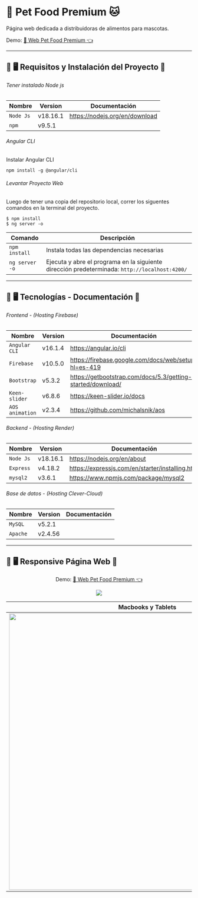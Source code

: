 # 🐶 Pet Food Premium 🐱
<p>Página web dedicada a distribuidoras de alimentos para mascotas.</p>
<p>Demo: <a href='https://pet-food-premium-jbr.web.app/' target='_blank'>🚀 Web Pet Food Premium 👈<a/></p>

<hr>

## 📌 🖥️ Requisitos y Instalación del Proyecto 📱

###### Tener instalado Node js

| Nombre | Version | Documentación |
| --- | --- | --- |
| `Node Js` | v18.16.1 | https://nodejs.org/en/download |
|  `npm` | v9.5.1  | |

###### Angular CLI 

Instalar Angular CLI 
```
npm install -g @angular/cli
```

###### Levantar Proyecto Web
Luego de tener una copia del repositorio local, correr los siguentes comandos en la terminal del proyecto. 

```
$ npm install
$ ng server -o 
```

| Comando | Descripción |
| --- | --- |
| `npm install` | Instala todas las dependencias necesarias |
| `ng server -o` | Ejecuta y abre el programa en la siguiente dirección predeterminada: `http://localhost:4200/` |

<hr>

## 📌 🖥️ Tecnologías - Documentación  📱

###### Frontend - (Hosting Firebase)
| Nombre | Version | Documentación |
| --- | --- | --- |
| `Angular CLI` |  v16.1.4 | https://angular.io/cli |
| `Firebase` | v10.5.0 | https://firebase.google.com/docs/web/setup?hl=es-419 |
| `Bootstrap` |  v5.3.2 | https://getbootstrap.com/docs/5.3/getting-started/download/ |
| `Keen-slider` | v6.8.6 | https://keen-slider.io/docs |
| `AOS animation` |  v2.3.4 | https://github.com/michalsnik/aos |

  
###### Backend - (Hosting Render)

| Nombre | Version | Documentación |
| --- | --- | --- |
| `Node Js` |  v18.16.1 | https://nodejs.org/en/about |
| `Express` | v4.18.2 | https://expressjs.com/en/starter/installing.html |
| `mysql2` |  v3.6.1 | https://www.npmjs.com/package/mysql2 |

###### Base de datos - (Hosting Clever-Cloud)
| Nombre | Version | Documentación |
| --- | --- | --- |
| `MySQL` |  v5.2.1 |  |
| `Apache` | v2.4.56 | |

<hr>

## 📌 🖥️ Responsive Página Web 📱

<p align='center'>Demo: <a href='https://pet-food-premium-jbr.web.app/' target='_blank'>🚀 Web Pet Food Premium 👈<a/></p>

<p align="center">
  <img src='https://github.com/Jhossymarbalderrama/petfood/assets/52534649/97ad1c82-6584-4558-a7b9-c91d4fdc88c5'/>
</p>

| Macbooks y Tablets  | Smartphones |
| ------------- | ------------- |
| <img src='https://github.com/Jhossymarbalderrama/petfood/assets/52534649/1eb2df0e-9d8c-4983-8816-918f25f6cc6d' width="750px" height="auto" /> |  <img src='https://github.com/Jhossymarbalderrama/petfood/assets/52534649/704e5d92-a5d1-4139-a2d6-cb17613cd91c' width="100%" height="100%" />  |

